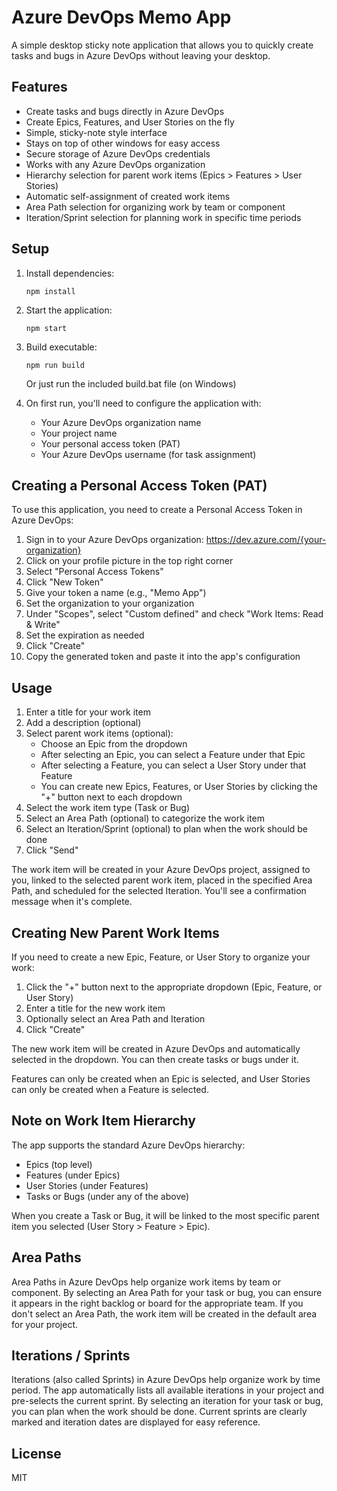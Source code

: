 # Azure DevOps Memo App

A simple desktop sticky note application that allows you to quickly create tasks and bugs in Azure DevOps without leaving your desktop.

## Features

- Create tasks and bugs directly in Azure DevOps
- Create Epics, Features, and User Stories on the fly
- Simple, sticky-note style interface
- Stays on top of other windows for easy access
- Secure storage of Azure DevOps credentials
- Works with any Azure DevOps organization
- Hierarchy selection for parent work items (Epics > Features > User Stories)
- Automatic self-assignment of created work items
- Area Path selection for organizing work by team or component
- Iteration/Sprint selection for planning work in specific time periods

## Setup

1. Install dependencies:
   ```
   npm install
   ```

2. Start the application:
   ```
   npm start
   ```

3. Build executable:
   ```
   npm run build
   ```
   Or just run the included build.bat file (on Windows)

4. On first run, you'll need to configure the application with:
   - Your Azure DevOps organization name
   - Your project name
   - Your personal access token (PAT)
   - Your Azure DevOps username (for task assignment)

## Creating a Personal Access Token (PAT)

To use this application, you need to create a Personal Access Token in Azure DevOps:

1. Sign in to your Azure DevOps organization: https://dev.azure.com/{your-organization}
2. Click on your profile picture in the top right corner
3. Select "Personal Access Tokens"
4. Click "New Token"
5. Give your token a name (e.g., "Memo App")
6. Set the organization to your organization
7. Under "Scopes", select "Custom defined" and check "Work Items: Read & Write"
8. Set the expiration as needed
9. Click "Create"
10. Copy the generated token and paste it into the app's configuration

## Usage

1. Enter a title for your work item
2. Add a description (optional)
3. Select parent work items (optional):
   - Choose an Epic from the dropdown
   - After selecting an Epic, you can select a Feature under that Epic
   - After selecting a Feature, you can select a User Story under that Feature
   - You can create new Epics, Features, or User Stories by clicking the "+" button next to each dropdown
4. Select the work item type (Task or Bug)
5. Select an Area Path (optional) to categorize the work item
6. Select an Iteration/Sprint (optional) to plan when the work should be done
7. Click "Send"

The work item will be created in your Azure DevOps project, assigned to you, linked to the selected parent work item, placed in the specified Area Path, and scheduled for the selected Iteration. You'll see a confirmation message when it's complete.

## Creating New Parent Work Items

If you need to create a new Epic, Feature, or User Story to organize your work:

1. Click the "+" button next to the appropriate dropdown (Epic, Feature, or User Story)
2. Enter a title for the new work item
3. Optionally select an Area Path and Iteration
4. Click "Create"

The new work item will be created in Azure DevOps and automatically selected in the dropdown. You can then create tasks or bugs under it.

Features can only be created when an Epic is selected, and User Stories can only be created when a Feature is selected.

## Note on Work Item Hierarchy

The app supports the standard Azure DevOps hierarchy:
- Epics (top level)
- Features (under Epics)
- User Stories (under Features)
- Tasks or Bugs (under any of the above)

When you create a Task or Bug, it will be linked to the most specific parent item you selected (User Story > Feature > Epic).

## Area Paths

Area Paths in Azure DevOps help organize work items by team or component. By selecting an Area Path for your task or bug, you can ensure it appears in the right backlog or board for the appropriate team. If you don't select an Area Path, the work item will be created in the default area for your project.

## Iterations / Sprints

Iterations (also called Sprints) in Azure DevOps help organize work by time period. The app automatically lists all available iterations in your project and pre-selects the current sprint. By selecting an iteration for your task or bug, you can plan when the work should be done. Current sprints are clearly marked and iteration dates are displayed for easy reference.

## License

MIT 